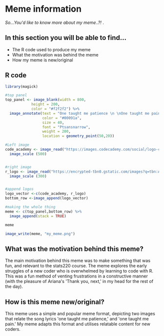 # **Meme information**
*So...You'd like to know more about my meme..?!*
.

## In this section you will be able to find...
* The R code used to produce my meme
* What the motivation was behind the meme
* How my meme is new/original 

## **R code**

```r
library(magick)

#top panel 
top_panel <- image_blank(width = 800,
            height = 200,
            color = "#f2f2f2") %>%
  image_annotate(text = "One taught me patience \n \nOne taught me pain",
                 color = "#00091a",
                 size = 40,
                 font = "Ptsansnarrow",
                 weight = 200,
                 location = geometry_point(50,20))

#Left image
code_academy <- image_read("https://images.codecademy.com/social/logo-codecademy-social.png")%>%
  image_scale (500)


#right image
r_logo <- image_read("https://encrypted-tbn0.gstatic.com/images?q=tbn:ANd9GcQzkxgNUbsmMULPBNUGxbrhJQvs3YFg_ZP9ssmJQxJSerMZAT7pf1h5pRf39_W3rfMkQCc&usqp=CAU") %>%
  image_scale (300)


#append logos
logo_vector <-c(code_academy, r_logo)
bottom_row <-image_append(logo_vector)

#making the whole thing 
meme <- c(top_panel,bottom_row) %>%
  image_append(stack = TRUE)

meme

image_write(meme, "my_meme.png")
```

## **What was the motivation behind this meme?** 
The main motivation behind this meme was to make something that was fun, and relevant to the stats220 course. 
The meme explores the early struggles of a new coder who is overwhelmed by learning to code with R. 
This was a fun method of venting frustrations in a constructive manner (with the pleasure of Ariana's 'Thank you, next,' in my head for the rest of the day).  

## **How is this meme new/original?**
This meme uses a simple and popular meme format, depicting two images that relate the song lyrics 'one taught me patience,' and 'one taught me pain.'
My meme adapts this format and utilises relatable content for new coders. 
